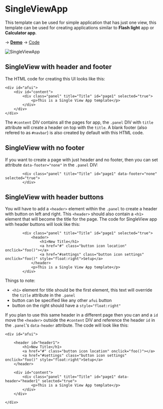 SingleViewApp
=
This template can be used for simple application that has just one view, this template can be used for creating applications similar to __Flash light__ app or __Calculator app__. 

&rarr; [__Demo__](http://htmlpreview.github.io/?https://raw.github.com/krisrak/appframework-templates/master/template-SingleViewApp.html) &rarr; [Code](https://github.com/krisrak/appframework-templates/blob/master/template-SingleViewApp.html)

![SingleViewApp](https://raw.github.com/krisrak/appframework-templates/master/screenshots/SingleViewApp.png)

SingleView with header and footer
-
The HTML code for creating this UI looks like this:
```
<div id="afui">
    <div id="content">
        <div class="panel" title="Title" id="page1" selected="true">
            <p>This is a Single View App template</p>
        </div>
    </div>
</div>
```
The `#content` DIV contains all the pages for app, the `.panel` DIV with `title` attribute will create a header on top with the `title`. A blank footer (also refered to as `#navbar`) is also created by default with this HTML code.


SingleView with no footer
-
If you want to create a page with just header and no footer, then you can set attribute `data-footer="none"` in the `.panel` DIV:
```
        <div class="panel" title="Title" id="page1" data-footer="none" selected="true">
        </div>
```

SingleView with header buttons
-
You will have to add a `<header>` element within the `.panel` to create a header with button on left and right. This `<header>` should also contain a `<h1>` element that will become the title for the page. The code for SingleView app with header buttons will look like this:
```
        <div class="panel" title="Title" id="page1" selected="true">
            <header>
                <h1>New Title</h1>
                <a href="#" class="button icon location" onclick="foo()"></a>
                <a href="#settings" class="button icon settings" onclick="foo()" style="float:right">Setup</a>
            </header>
            <p>This is a Single View App template</p>
        </div>
```
Things to note:
- `<h1>` element for title should be the first element, this text will override the `title` attribute in the `.panel`
- button can be specified like any other `afui` button
- button on the right should have a `style="float:right"`

If you plan to use this same header in a different page then you can and a `id` move the `<header>` outside the `#content` DIV and reference the header `id` in the `.panel`'s `data-header` attribute. The code will look like this:
```
<div id="afui">

    <header id="header1">
        <h1>New Title</h1>
        <a href="#" class="button icon location" onclick="foo()"></a>
        <a href="#settings" class="button icon settings" onclick="foo()" style="float:right">Setup</a>
    </header>

    <div id="content">
        <div class="panel" title="Title" id="page1" data-header="header1" selected="true">
            <p>This is a Single View App template</p>
        </div>
    </div>

</div>
```

